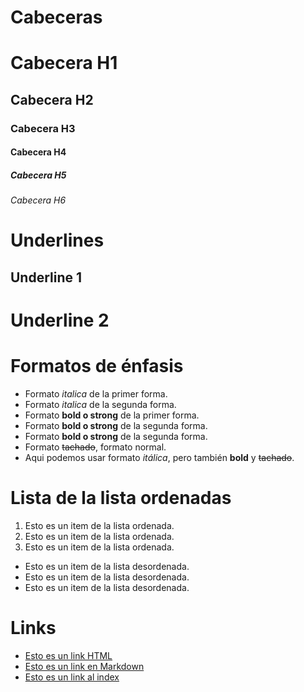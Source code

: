 # Cabeceras
# Cabecera H1
## Cabecera H2
### Cabecera H3
#### Cabecera H4
##### Cabecera H5
###### Cabecera H6

# Underlines
Underline 1
-----------

Underline 2 
===========

# Formatos de énfasis
- Formato *italica* de la primer forma.
- Formato _italica_ de la segunda forma.
- Formato **bold o strong** de la primer forma.
- Formato __bold o strong__ de la segunda forma.
- Formato __bold o strong__ de la segunda forma.
- Formato ~~tachado~~, formato normal.
- Aqui podemos usar formato *itálica*, pero también **bold** y ~~tachado~~.

# Lista de la lista ordenadas
1. Esto es un item de la lista ordenada.
2. Esto es un item de la lista ordenada.
3. Esto es un item de la lista ordenada.
- Esto es un item de la lista desordenada.
- Esto es un item de la lista desordenada.
- Esto es un item de la lista desordenada.

# Links
- <a href="http://www.google.com">Esto es un link HTML</a>
- [Esto es un link en Markdown](http://www.google.com)
- [Esto es un link al index](index.html)

